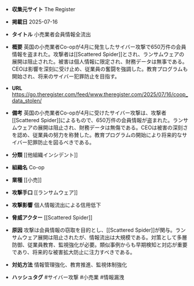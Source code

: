 - **収集元サイト**
The Register

- **掲載日**
2025-07-16

- **タイトル**
小売業者会員情報全流出

- **概要**
英国の小売業者Co-opが4月に発生したサイバー攻撃で650万件の会員情報を盗まれた。攻撃者は[[Scattered Spider]]とされ、ランサムウェアの展開は阻止された。被害は個人情報に限定され、財務データは無事である。CEOは影響を深刻に受け止め、従業員の奮闘を強調した。教育プログラムも開始され、将来のサイバー犯罪防止を目指す。

- **URL**
https://go.theregister.com/feed/www.theregister.com/2025/07/16/coop_data_stolen/

- **備考**
英国の小売業者Co-opが4月に受けたサイバー攻撃は、攻撃者[[Scattered Spider]]によるもので、650万件の会員情報が盗まれた。ランサムウェアの展開は阻止され、財務データは無傷である。CEOは被害の深刻さを認め、従業員の努力を称賛した。教育プログラムの開始により将来的なサイバー犯罪防止を図るべきである。

- **分類**
[[他組織インシデント]]

- **組織名**
Co-op

- **業種**
[[小売]]

- **攻撃手口**
[[ランサムウェア]]

- **攻撃影響**
個人情報流出による信用低下

- **脅威アクター**
[[Scattered Spider]]

- **原因**
攻撃は会員情報の窃取を目的とし、[[Scattered Spider]]が関与。ランサムウェア展開は阻止されたが、情報流出は大規模である。対策として多層防御、従業員教育、監視強化が必要。類似事例からも早期検知と対応が重要であり、将来的な被害拡大防止に注力すべきである。

- **対処方法**
情報管理強化、教育推進、監視体制強化

- **ハッシュタグ**
#サイバー攻撃 #小売業 #情報漏洩

